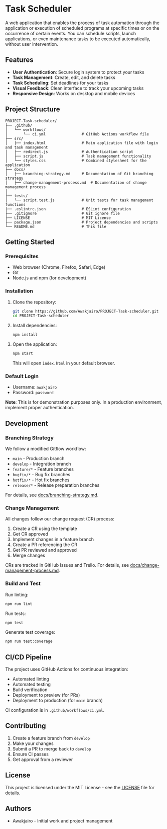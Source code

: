# Task Scheduler

A web application that enables the process of task automation through the application or execution of scheduled programs at specific times or on the occurrence of certain events. You can schedule scripts, launch applications, or even maintenance tasks to be executed automatically, without user intervention.

## Features

- **User Authentication**: Secure login system to protect your tasks
- **Task Management**: Create, edit, and delete tasks
- **Task Scheduling**: Set deadlines for your tasks
- **Visual Feedback**: Clean interface to track your upcoming tasks
- **Responsive Design**: Works on desktop and mobile devices

## Project Structure

```
PROJECT-Task-scheduler/
├── .github/
│   └── workflows/
│       └── ci.yml                # GitHub Actions workflow file
├── src/
│   ├── index.html                # Main application file with login and task management
│   ├── redirect.js               # Authentication script
│   ├── script.js                 # Task management functionality
│   └── styles.css                # Combined stylesheet for the application
├── docs/
│   ├── branching-strategy.md     # Documentation of Git branching strategy
│   ├── change-management-process.md  # Documentation of change management process
│
├── tests/
│   └── script.test.js            # Unit tests for task management functions
├── .eslintrc.json                # ESLint configuration
├── .gitignore                    # Git ignore file
├── LICENSE                       # MIT License
├── package.json                  # Project dependencies and scripts
└── README.md                     # This file
```

## Getting Started

### Prerequisites

- Web browser (Chrome, Firefox, Safari, Edge)
- Git
- Node.js and npm (for development)

### Installation

1. Clone the repository:
   ```bash
   git clone https://github.com/Awakjairo/PROJECT-Task-scheduler.git
   cd PROJECT-Task-scheduler
   ```

2. Install dependencies:
   ```bash
   npm install
   ```

3. Open the application:
   ```bash
   npm start
   ```
   This will open `index.html` in your default browser.

### Default Login

- Username: `awakjairo`
- Password: `password`

**Note**: This is for demonstration purposes only. In a production environment, implement proper authentication.

## Development

### Branching Strategy

We follow a modified Gitflow workflow:

- `main` - Production branch
- `develop` - Integration branch
- `feature/*` - Feature branches
- `bugfix/*` - Bug fix branches
- `hotfix/*` - Hot fix branches
- `release/*` - Release preparation branches

For details, see [docs/branching-strategy.md](./docs/branching-strategy.md).

### Change Management

All changes follow our change request (CR) process:

1. Create a CR using the template
2. Get CR approved
3. Implement changes in a feature branch
4. Create a PR referencing the CR
5. Get PR reviewed and approved
6. Merge changes

CRs are tracked in GitHub Issues and Trello. For details, see [docs/change-management-process.md](./docs/change-management-process.md).

### Build and Test

Run linting:
```bash
npm run lint
```

Run tests:
```bash
npm test
```

Generate test coverage:
```bash
npm run test:coverage
```

## CI/CD Pipeline

The project uses GitHub Actions for continuous integration:

- Automated linting
- Automated testing
- Build verification
- Deployment to preview (for PRs)
- Deployment to production (for `main` branch)

CI configuration is in `.github/workflows/ci.yml`.



## Contributing

1. Create a feature branch from `develop`
2. Make your changes
3. Submit a PR to merge back to `develop`
4. Ensure CI passes
5. Get approval from a reviewer

## License

This project is licensed under the MIT License - see the [LICENSE](LICENSE) file for details.

## Authors

- Awakjairo - Initial work and project management